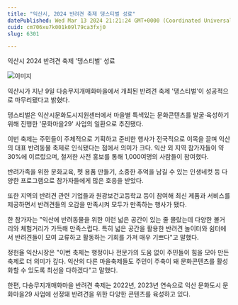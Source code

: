 ```yaml
---
title: "익산시, 2024 반려견 축제 댕스티벌 성료"
datePublished: Wed Mar 13 2024 21:21:24 GMT+0000 (Coordinated Universal Time)
cuid: cm706xu7k001k09l79ca3fxj0
slug: 6301

---
```



익산시 2024 반려견 축제 '댕스티벌' 성료

![이미지](https://cdn.hashnode.com/res/hashnode/image/upload/v1739260741380/5314260c-b6bc-4648-a01c-69f09e6a97a3.jpeg)

익산시가 지난 9일 다송무지개매화마을에서 개최된 반려견 축제 '댕스티벌'이 성공적으로 마무리됐다고 밝혔다.

댕스티벌은 익산시문화도시지원센터에서 마을별 특색있는 문화콘텐츠를 발굴·육성하기 위해 진행한 '문화마을29' 사업의 일환으로 추진됐다.

이번 축제는 주민들이 주체적으로 기획하고 준비한 행사가 전국적으로 이목을 끌며 익산의 대표 반려동물 축제로 인식됐다는 점에서 의미가 크다. 익산 외 지역 참가자들이 약 30%에 이르렀으며, 철저한 사전 홍보를 통해 1,000여명의 사람들이 참여했다.

반려가족을 위한 문화교육, 펫 용품 만들기, 소중한 추억을 남길 수 있는 인생네컷 등 다양한 프로그램으로 참가자들에게 많은 호응을 받았다.

또한 지역의 반려견 관련 기업들과 원광보건고등학교 등이 참여해 최신 제품과 서비스를 제공하면서 반려견들의 오감을 만족시켜 모두가 만족하는 행사가 됐다.

한 참가자는 "익산에 반려동물을 위한 이런 넓은 공간이 있는 줄 몰랐는데 다양한 볼거리와 체험거리가 가득해 만족스럽다. 특히 넓은 공간을 활용한 반려견 놀이터와 쉼터에서 반려견들이 모여 교류하고 활동하는 기회를 가져 매우 기쁘다"고 말했다.

정헌율 익산시장은 "이번 축제는 행정이나 전문가의 도움 없이 주민들이 힘을 모아 만든 축제로 더 의미가 깊다. 익산의 다른 마을축제들도 주민이 주축이 돼 문화콘텐츠를 활성화할 수 있도록 최선을 다하겠다"고 말했다.

한편, 다송무지개매화마을 반려견 축제는 2022년, 2023년 연속으로 익산 문화도시 문화마을29 사업에 선정돼 반려견을 위한 다양한 콘텐츠를 육성하고 있다.